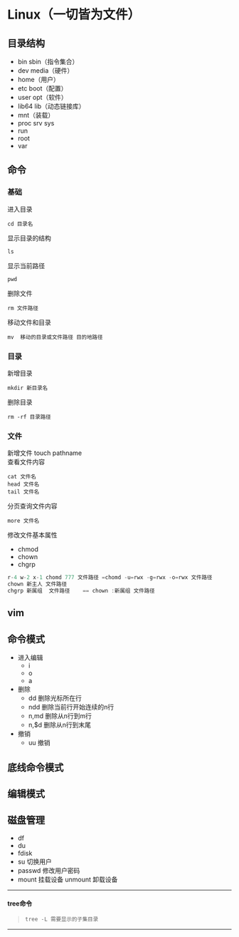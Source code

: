 
# Linux（一切皆为文件）

## 目录结构

- bin  sbin（指令集合）
- dev media（硬件）
- home（用户）
- etc  boot（配置）
- user opt（软件）
- lib64  lib（动态链接库）
- mnt（装载）
- proc srv  sys
- run
- root
- var

## 命令

### 基础

进入目录
```git 
cd 目录名
```
显示目录的结构  
```git
ls
```
显示当前路径
```git
pwd
```
删除文件
```git
rm 文件路径
```

移动文件和目录
```git
mv  移动的目录或文件路径 目的地路径
```
### 目录
新增目录
```git
mkdir 新目录名
```
删除目录
```git
rm -rf 目录路径
```
### 文件
新增文件
touch pathname  
查看文件内容
```git
cat 文件名
head 文件名
tail 文件名
```
分页查询文件内容
```git
more 文件名
```
修改文件基本属性

- chmod
- chown
- chgrp
```java
r-4 w-2 x-1 chomd 777 文件路径 =chomd -u=rwx -g=rwx -o=rwx 文件路径
chown 新主人 文件路径  
chgrp 新属组  文件路径    == chown :新属组 文件路径 
```
## vim

## 命令模式

- 进入编辑
	- i
	- o
	- a
- 删除
   - dd  删除光标所在行
   - ndd  删除当前行开始连续的n行
   - n,md  删除从n行到m行
   - n,$d  删除从n行到末尾	
- 撤销
	- uu 撤销	
## 底线命令模式

## 编辑模式

## 磁盘管理

- df
- du
- fdisk
 - su 切换用户
- passwd 修改用户密码
- mount 挂载设备  unmount 卸载设备

-----------

#### tree命令

> ```java
> tree -L 需要显示的子集目录
> ```
>
> 

----

